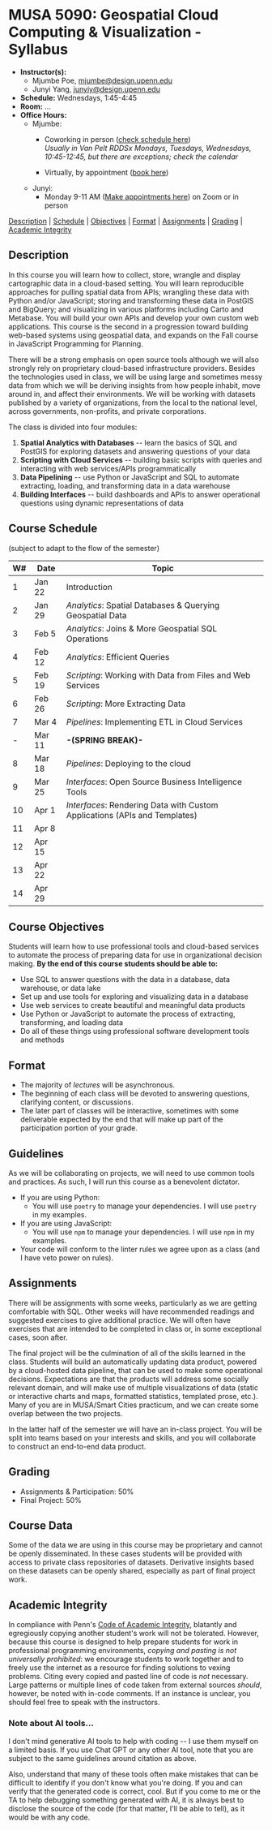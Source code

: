 # MUSA 5090: Geospatial Cloud Computing & Visualization - Syllabus

* **Instructor(s):**
  * Mjumbe Poe, mjumbe@design.upenn.edu
  * Junyi Yang, junyiy@design.upenn.edu
* **Schedule:** Wednesdays, 1:45-4:45
* **Room:** ...
* **Office Hours:**
  * Mjumbe:
    * Coworking in person ([check schedule here](https://calendar.google.com/calendar/embed?height=600&wkst=1&ctz=America%2FNew_York&showPrint=0&showCalendars=0&mode=WEEK&src=ZDRjNTI3NDhhNWIzMTFhZGM2NTdhZjVmZjEyYTIxNmY1MjkxNWFkMmFiMjYxYzM5YWNlZjlkMTRiMWI5MWIzNEBncm91cC5jYWxlbmRhci5nb29nbGUuY29t&color=%23F09300))  
      _Usually in Van Pelt RDDSx Mondays, Tuesdays, Wednesdays, 10:45-12:45, but there are exceptions; check the calendar_
      
    * Virtually, by appointment ([book here](https://calendar.app.google/ZTSCtEUBdMtkPzJw6))
  * Junyi:
    * Monday 9-11 AM ([Make appointments here](https://calendly.com/yjymonica2012/junyi-musa-cloud-computing-office-hour)) on Zoom or in person

[Description](#description) | [Schedule](#course-schedule) | [Objectives](#course-objectives) | [Format](#format) | [Assignments](#assignments) | [Grading](#grading) | [Academic Integrity](#academic-integrity)


## Description

In this course you will learn how to collect, store, wrangle and display cartographic data in a cloud-based setting. You will learn reproducible approaches for pulling spatial data from APIs; wrangling these data with Python and/or JavaScript; storing and transforming these data in PostGIS and BigQuery; and visualizing in various platforms including Carto and Metabase. You will build your own APIs and develop your own custom web applications. This course is the second in a progression toward building web-based systems using geospatial data, and expands on the Fall course in JavaScript Programming for Planning.

There will be a strong emphasis on open source tools although we will also strongly rely on proprietary cloud-based infrastructure providers. Besides the technologies used in class, we will be using large and sometimes messy data from which we will be deriving insights from how people inhabit, move around in, and affect their environments. We will be working with datasets published by a variety of organizations, from the local to the national level, across governments, non-profits, and private corporations.

The class is divided into four modules:

1. **Spatial Analytics with Databases** -- learn the basics of SQL and PostGIS for exploring datasets and answering questions of your data
2. **Scripting with Cloud Services** -- building basic scripts with queries and interacting with web services/APIs programmatically
3. **Data Pipelining** -- use Python or JavaScript and SQL to automate extracting, loading, and transforming data in a data warehouse
4. **Building Interfaces** -- build dashboards and APIs to answer operational questions using dynamic representations of data

## Course Schedule
(subject to adapt to the flow of the semester)

|  W#  |  Date  |  Topic  |
|------|--------|---------|
|  1   |  Jan 22  |  Introduction  |
|  2   |  Jan 29  |  _Analytics_: Spatial Databases & Querying Geospatial Data  |
|  3   |  Feb 5   |  _Analytics_: Joins & More Geospatial SQL Operations  |
|  4   |  Feb 12   |  _Analytics_: Efficient Queries  |
|  5   |  Feb 19  |  _Scripting_: Working with Data from Files and Web Services  |
|  6   |  Feb 26  |  _Scripting_: More Extracting Data  |
|  7   |  Mar 4   |  _Pipelines_: Implementing ETL in Cloud Services  |
|  -   |  Mar 11   |  **-(SPRING BREAK)-**  |
|  8   |  Mar 18  |  _Pipelines_: Deploying to the cloud  |
|  9   |  Mar 25  |  _Interfaces_: Open Source Business Intelligence Tools  |
|  10  |  Apr 1  |  _Interfaces_: Rendering Data with Custom Applications (APIs and Templates)  |
|  11  |  Apr 8   |    |
|  12  |  Apr 15  |    |
|  13  |  Apr 22  |    |
|  14  |  Apr 29  |   |

## Course Objectives

Students will learn how to use professional tools and cloud-based services to automate the process of preparing data for use in organizational decision making. **By the end of this course students should be able to:**
* Use SQL to answer questions with the data in a database, data warehouse, or data lake
* Set up and use tools for exploring and visualizing data in a database
* Use web services to create beautiful and meaningful data products
* Use Python or JavaScript to automate the process of extracting, transforming, and loading data
* Do all of these things using professional software development tools and methods

## Format

- The majority of _lectures_ will be asynchronous.
- The beginning of each class will be devoted to answering questions, clarifying content, or discussions.
- The later part of classes will be interactive, sometimes with some deliverable expected by the end that will make up part of the participation portion of your grade.

## Guidelines

As we will be collaborating on projects, we will need to use common tools and practices. As such, I will run this course as a benevolent dictator.

* If you are using Python:
  - You will use `poetry` to manage your dependencies. I will use `poetry` in my examples.
* If you are using JavaScript:
  - You will use `npm` to manage your dependencies. I will use `npm` in my examples.
* Your code will conform to the linter rules we agree upon as a class (and I have veto power on rules).

## Assignments

There will be assignments with some weeks, particularly as we are getting comfortable with SQL. Other weeks will have recommended readings and suggested exercises to give additional practice. We will often have exercises that are intended to be completed in class or, in some exceptional cases, soon after.

The final project will be the culmination of all of the skills learned in the class. Students will build an automatically updating data product, powered by a cloud-hosted data pipeline, that can be used to make some operational decisions. Expectations are that the products will address some socially relevant domain, and will make use of multiple visualizations of data (static or interactive charts and maps, formatted statistics, templated prose, etc.). Many of you are in MUSA/Smart Cities practicum, and we can create some overlap between the two projects.

In the latter half of the semester we will have an in-class project. You will be split into teams based on your interests and skills, and you will collaborate to construct an end-to-end data product.

## Grading

* Assignments & Participation: 50%
* Final Project: 50%

## Course Data

Some of the data we are using in this course may be proprietary and cannot be openly disseminated. In these cases students will be provided with access to private class repositories of datasets. Derivative insights based on these datasets can be openly shared, especially as part of final project work.

## Academic Integrity

In compliance with Penn's [Code of Academic Integrity](http://www.upenn.edu/academicintegrity/ai_codeofacademicintegrity.html), blatantly and egregiously copying another student's work will not be tolerated. However, because this course is designed to help prepare students for work in professional programming environments, *copying and pasting is not universally prohibited*: we encourage students to work together and to freely use the internet as a resource for finding solutions to vexing problems. Citing every copied and pasted line of code is *not* necessary. Large patterns or multiple lines of code taken from external sources *should*, however, be noted with in-code comments. If an instance is unclear, you should feel free to speak with the instructors.

### Note about AI tools...

I don't mind generative AI tools to help with coding -- I use them myself on a limited basis. If you use Chat GPT or any other AI tool, note that you are subject to the same guidelines around citation as above.

Also, understand that many of these tools often make mistakes that can be difficult to identify if you don't know what you're doing. If you and can verify that the generated code is correct, cool. But if you come to me or the TA to help debugging something generated with AI, it is always best to disclose the source of the code (for that matter, I'll be able to tell), as it would be with any code.

